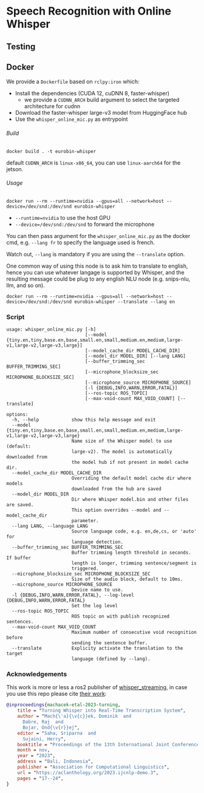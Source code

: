# Speech Recognition with Online Whisper

## Testing

## Docker

We provide a `Dockerfile` based on `rclpy:iron` which:

- Install the dependencies (CUDA 12, cuDNN 8, faster-whisper)
  - we provide a `CUDNN_ARCH` build argument to select the targeted architecture for cudnn
- Download the faster-whisper large-v3 model from HuggingFace hub
- Use the `whisper_online_mic.py` as entrypoint

###### Build

```
docker build . -t eurobin-whisper
```

default `CUDNN_ARCH` is `linux-x86_64`, you can use `linux-aarch64` for the jetson.

###### Usage

```
docker run --rm --runtime=nvidia --gpus=all --network=host --device=/dev/snd:/dev/snd eurobin-whisper
```

- `--runtime=nvidia` to use the host GPU
- `--device=/dev/snd:/dev/snd` to forward the microphone

You can then pass argument for the `whisper_online_mic.py` as the docker cmd, e.g. `--lang fr` to specify the language used is french.

Watch out, `--lang` is mandatory if you are using the `--translate` option.

One common way of using this node is to ask him to translate to english, hence you can use whatever langage is supported by Whisper, and the resulting message could be plug to any english NLU node (e.g. snips-nlu, llm, and so on).

```
docker run --rm --runtime=nvidia --gpus=all --network=host --device=/dev/snd:/dev/snd eurobin-whisper --translate --lang en
```




### Script

```
usage: whisper_online_mic.py [-h]
                             [--model {tiny.en,tiny,base.en,base,small.en,small,medium.en,medium,large-v1,large-v2,large-v3,large}]
                             [--model_cache_dir MODEL_CACHE_DIR]
                             [--model_dir MODEL_DIR] [--lang LANG]
                             [--buffer_trimming_sec BUFFER_TRIMMING_SEC]
                             [--microphone_blocksize_sec MICROPHONE_BLOCKSIZE_SEC]
                             [--microphone_source MICROPHONE_SOURCE]
                             [-l {DEBUG,INFO,WARN,ERROR,FATAL}]
                             [--ros-topic ROS_TOPIC]
                             [--max-void-count MAX_VOID_COUNT] [--translate]

options:
  -h, --help            show this help message and exit
  --model {tiny.en,tiny,base.en,base,small.en,small,medium.en,medium,large-v1,large-v2,large-v3,large}
                        Name size of the Whisper model to use (default:
                        large-v2). The model is automatically downloaded from
                        the model hub if not present in model cache dir.
  --model_cache_dir MODEL_CACHE_DIR
                        Overriding the default model cache dir where models
                        downloaded from the hub are saved
  --model_dir MODEL_DIR
                        Dir where Whisper model.bin and other files are saved.
                        This option overrides --model and --model_cache_dir
                        parameter.
  --lang LANG, --language LANG
                        Source language code, e.g. en,de,cs, or 'auto' for
                        language detection.
  --buffer_trimming_sec BUFFER_TRIMMING_SEC
                        Buffer trimming length threshold in seconds. If buffer
                        length is longer, trimming sentence/segment is
                        triggered.
  --microphone_blocksize_sec MICROPHONE_BLOCKSIZE_SEC
                        Size of the audio block, default to 10ms.
  --microphone_source MICROPHONE_SOURCE
                        Device name to use.
  -l {DEBUG,INFO,WARN,ERROR,FATAL}, --log-level {DEBUG,INFO,WARN,ERROR,FATAL}
                        Set the log level
  --ros-topic ROS_TOPIC
                        ROS topic on with publish recognized sentences.
  --max-void-count MAX_VOID_COUNT
                        Maximum number of consecutive void recognition before
                        sending the sentence buffer.
  --translate           Explicity activate the translation to the target
                        language (defined by --lang).
```

### Acknowledgements

This work is more or less a ros2 publisher of [whisper_streaming](https://github.com/ufal/whisper_streaming), in case you use this repo please cite [their work](https://aclanthology.org/2023.ijcnlp-demo.3/):
```bibtex
@inproceedings{machacek-etal-2023-turning,
    title = "Turning Whisper into Real-Time Transcription System",
    author = "Mach{\'a}{\v{c}}ek, Dominik  and
      Dabre, Raj  and
      Bojar, Ond{\v{r}}ej",
    editor = "Saha, Sriparna  and
      Sujaini, Herry",
    booktitle = "Proceedings of the 13th International Joint Conference on Natural Language Processing and the 3rd Conference of the Asia-Pacific Chapter of the Association for Computational Linguistics: System Demonstrations",
    month = nov,
    year = "2023",
    address = "Bali, Indonesia",
    publisher = "Association for Computational Linguistics",
    url = "https://aclanthology.org/2023.ijcnlp-demo.3",
    pages = "17--24",
}
```
